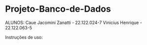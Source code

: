 # Projeto-Banco-de-Dados

ALUNOS:
Caue Jacomini Zanatti - 22.122.024-7
Vinicius Henrique - 22.122.063-5

Instruções de uso:
